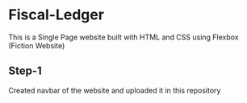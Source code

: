 # Fiscal-Ledger
This is a Single Page website built with HTML and CSS using Flexbox (Fiction Website)

## Step-1
Created navbar of the website and uploaded it in this repository
